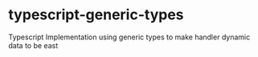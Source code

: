 # typescript-generic-types
Typescript Implementation using generic types to make handler dynamic data to be east
